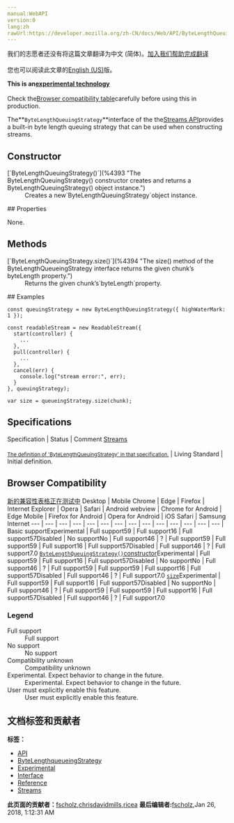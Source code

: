 ```yaml
---
manual:WebAPI
version:0
lang:zh
rawUrl:https://developer.mozilla.org/zh-CN/docs/Web/API/ByteLengthQueuingStrategy
---
```




<bdi>我们的志愿者还没有将这篇文章翻译为<bdi>中文 (简体)</bdi>。[加入我们帮助完成翻译](%4389 "")<br></br>您也可以阅读此文章的[English (US)](%4390 "")版。</bdi>






**This is an[experimental technology](%3404 "")**<br></br>Check the[Browser compatibility table](%4391 "")carefully before using this in production.




The**`ByteLengthQueuingStrategy`**interface of the the[Streams API](%4392 "")provides a built-in byte length queuing strategy that can be used when constructing streams.


## Constructor<a name="Constructor"></a>
<dl><dt>[`ByteLengthQueuingStrategy()`](%4393 "The ByteLengthQueuingStrategy() constructor creates and returns a ByteLengthQueuingStrategy() object instance.")</dt><dd>Creates a new`ByteLengthQueuingStrategy`object instance.</dd></dl>
## Properties<a name="Properties"></a>


None.


## Methods<a name="Methods"></a>
<dl><dt>[`ByteLengthQueuingStrategy.size()`](%4394 "The size() method of the ByteLengthQueueingStrategy interface returns the given chunk’s byteLength property.")</dt><dd>Returns the given chunk’s`byteLength`property.</dd></dl>
## Examples<a name="Examples"></a>

```
const queuingStrategy = new ByteLengthQueuingStrategy({ highWaterMark: 1 });

const readableStream = new ReadableStream({
  start(controller) {
    ...
  },
  pull(controller) {
    ...
  },
  cancel(err) {
    console.log("stream error:", err);
  }
}, queuingStrategy);

var size = queueingStrategy.size(chunk);
```

## Specifications<a name="Specifications"></a>
Specification | Status | Comment 
[Streams<br></br><small>The definition of &#39;ByteLengthQueuingStrategy&#39; in that specification.</small>](%4395 "") | Living Standard | Initial definition. 


## Browser Compatibility<a name="Browser_Compatibility"></a>
[新的兼容性表格正在测试中<i></i>](%3360 "")
<abbr>Desktop<i></i></abbr> | <abbr>Mobile<i></i></abbr> 
<abbr>Chrome<i></i></abbr> | <abbr>Edge<i></i></abbr> | <abbr>Firefox<i></i></abbr> | <abbr>Internet Explorer<i></i></abbr> | <abbr>Opera<i></i></abbr> | <abbr>Safari<i></i></abbr> | <abbr>Android webview<i></i></abbr> | <abbr>Chrome for Android<i></i></abbr> | <abbr>Edge Mobile<i></i></abbr> | <abbr>Firefox for Android<i></i></abbr> | <abbr>Opera for Android<i></i></abbr> | <abbr>iOS Safari<i></i></abbr> | <abbr>Samsung Internet<i></i></abbr> 
 ---  |  ---  |  ---  |  ---  |  ---  |  ---  |  ---  |  ---  |  ---  |  ---  |  ---  |  ---  |  ---  |  ---  | 
Basic support<abbr>Experimental<i></i></abbr> | <abbr>Full support</abbr>59 | <abbr>Full support</abbr>16 | <abbr>Full support</abbr>57<abbr>Disabled<i></i></abbr> | <abbr>No support</abbr>No | <abbr>Full support</abbr>46 | <abbr>?</abbr> | <abbr>Full support</abbr>59 | <abbr>Full support</abbr>59 | <abbr>Full support</abbr>16 | <abbr>Full support</abbr>57<abbr>Disabled<i></i></abbr> | <abbr>Full support</abbr>46 | <abbr>?</abbr> | <abbr>Full support</abbr>7.0 
[`ByteLengthQueuingStrategy()`constructor](%4396 "")<abbr>Experimental<i></i></abbr> | <abbr>Full support</abbr>59 | <abbr>Full support</abbr>16 | <abbr>Full support</abbr>57<abbr>Disabled<i></i></abbr> | <abbr>No support</abbr>No | <abbr>Full support</abbr>46 | <abbr>?</abbr> | <abbr>Full support</abbr>59 | <abbr>Full support</abbr>59 | <abbr>Full support</abbr>16 | <abbr>Full support</abbr>57<abbr>Disabled<i></i></abbr> | <abbr>Full support</abbr>46 | <abbr>?</abbr> | <abbr>Full support</abbr>7.0 
[`size`](%4397 "")<abbr>Experimental<i></i></abbr> | <abbr>Full support</abbr>59 | <abbr>Full support</abbr>16 | <abbr>Full support</abbr>57<abbr>Disabled<i></i></abbr> | <abbr>No support</abbr>No | <abbr>Full support</abbr>46 | <abbr>?</abbr> | <abbr>Full support</abbr>59 | <abbr>Full support</abbr>59 | <abbr>Full support</abbr>16 | <abbr>Full support</abbr>57<abbr>Disabled<i></i></abbr> | <abbr>Full support</abbr>46 | <abbr>?</abbr> | <abbr>Full support</abbr>7.0 


### Legend<a name="Legend"></a>
<dl><dt><abbr>Full support</abbr></dt><dd>Full support</dd><dt><abbr>No support</abbr></dt><dd>No support</dd><dt><abbr>Compatibility unknown</abbr></dt><dd>Compatibility unknown</dd><dt><abbr>Experimental. Expect behavior to change in the future.<i></i></abbr></dt><dd>Experimental. Expect behavior to change in the future.</dd><dt><abbr>User must explicitly enable this feature.<i></i></abbr></dt><dd>User must explicitly enable this feature.</dd></dl>




## 文档标签和贡献者
**标签：**
* [API](%50 "")
* [ByteLengthqueueingStrategy](%4398 "")
* [Experimental](%3379 "")
* [Interface](%3380 "")
* [Reference](%3381 "")
* [Streams](%4399 "")

**此页面的贡献者：**[fscholz](%60 ""),[chrisdavidmills](%3495 ""),[ricea](%4400 "")
**最后编辑者:**[fscholz](%60 ""),<time>Jan 26, 2018, 1:12:31 AM</time>


